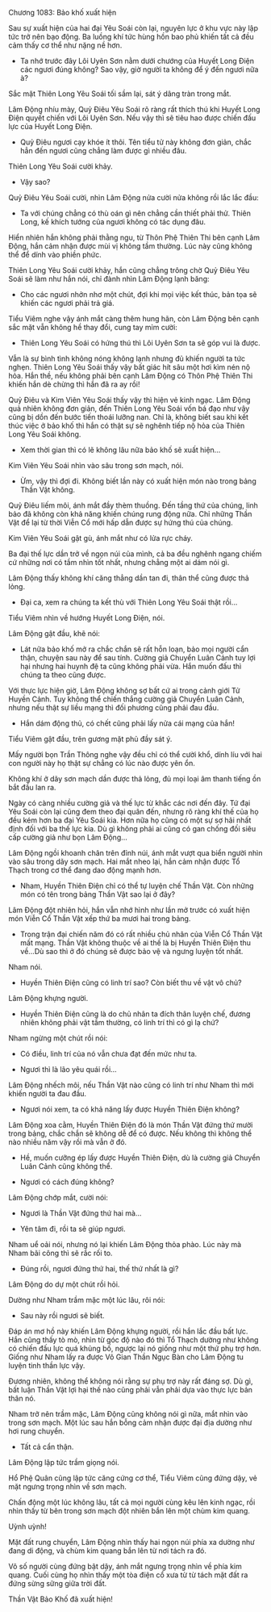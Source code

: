 




Chương 1083: Bảo khố xuất hiện


Sau sự xuất hiện của hai đại Yêu Soái còn lại, nguyên lực ở khu vực này lập tức trở nên bạo động. Ba luồng khí tức hùng hồn bao phủ khiến tất cả đều cảm thấy cơ thể như nặng nề hơn.

- Ta nhớ trước đây Lôi Uyên Sơn nằm dưới chướng của Huyết Long Điện các ngươi đúng không? Sao vậy, giờ người ta không để ý đến ngươi nữa à?

Sắc mặt Thiên Long Yêu Soái tối sầm lại, sát ý dâng tràn trong mắt.

Lâm Động nhíu mày, Quỷ Điêu Yêu Soái rõ ràng rất thích thú khi Huyết Long Điện quyết chiến với Lôi Uyên Sơn. Nếu vậy thì sẽ tiêu hao được chiến đấu lực của Huyết Long Điện.

- Quỷ Điêu ngươi cạy khóe ít thôi. Tên tiểu tử này không đơn giản, chắc hẳn đến ngươi cũng chẳng làm được gì nhiều đâu.

Thiên Long Yêu Soái cười khảy.

- Vậy sao?

Quỷ Điêu Yêu Soái cười, nhìn Lâm Động nửa cười nửa không rồi lắc lắc đầu:

- Ta với chúng chẳng có thù oán gì nên chẳng cần thiết phải thử. Thiên Long, kế khích tướng của ngươi không có tác dụng đâu.

Hiển nhiên hắn không phải thằng ngu, từ Thôn Phệ Thiên Thi bên cạnh Lâm Động, hắn cảm nhận được mùi vị không tầm thường. Lúc này cũng không thể để dính vào phiền phức.

Thiên Long Yêu Soái cười khảy, hắn cũng chẳng trông chờ Quỷ Điêu Yêu Soái sẽ làm như hắn nói, chỉ đành nhìn Lâm Động lạnh băng:

- Cho các ngươi nhởn nhơ một chút, đợi khi mọi việc kết thúc, bản tọa sẽ khiến các ngươi phải trả giá.

Tiểu Viêm nghe vậy ánh mắt càng thêm hung hãn, còn Lâm Động bên cạnh sắc mặt vẫn không hề thay đổi, cung tay mỉm cười:

- Thiên Long Yêu Soái có hứng thú thì Lôi Uyên Sơn ta sẽ góp vui là được.

Vẫn là sự bình tình không nóng không lạnh nhưng đủ khiến người ta tức nghẹn. Thiên Long Yêu Soái thấy vậy bất giác hít sâu một hơi kìm nén nộ hỏa. Hắn thề, nếu không phải bên cạnh Lâm Động có Thôn Phệ Thiên Thi khiến hắn dè chừng thì hắn đã ra ay rồi!

Quỷ Điêu và Kim Viên Yêu Soái thấy vậy thì hiện vẻ kinh ngạc. Lâm Động quả nhiên không đơn giản, đến Thiên Long Yêu Soái vốn bá đạo như vậy cũng bị dồn đến bước tiến thoái lưỡng nan. Chỉ là, không biết sau khi kết thúc việc ở bảo khố thì hắn có thật sự sẽ nghênh tiếp nộ hỏa của Thiên Long Yêu Soái không.

- Xem thời gian thì có lẽ không lâu nữa bảo khố sẽ xuất hiện…

Kim Viên Yêu Soái nhìn vào sâu trong sơn mạch, nói.

- Ừm, vậy thì đợi đi. Không biết lần này có xuất hiện món nào trong bảng Thần Vật không.

Quỷ Điêu liếm môi, ánh mắt đầy thèm thuồng. Đến tầng thứ của chúng, linh bảo đã không còn khả năng khiến chúng rung động nữa. Chỉ những Thần Vật để lại từ thời Viễn Cổ mới hấp dẫn được sự hứng thú của chúng.

Kim Viên Yêu Soái gật gù, ánh mắt như có lửa rực cháy.

Ba đại thế lực dần trở về ngọn núi của mình, cả ba đều nghênh ngang chiếm cứ những nơi có tầm nhìn tốt nhất, nhưng chẳng một ai dám nói gì.

Lâm Động thấy không khí căng thẳng dần tan đi, thân thể cũng được thả lỏng.

- Đại ca, xem ra chúng ta kết thù với Thiên Long Yêu Soái thật rồi…

Tiểu Viêm nhìn về hướng Huyết Long Điện, nói.

Lâm Động gật đầu, khẽ nói:

- Lát nữa bảo khố mở ra chắc chắn sẽ rất hỗn loạn, bảo mọi người cẩn thận, chuyện sau này để sau tính. Cường giả Chuyển Luân Cảnh tuy lợi hại nhưng hai huynh đệ ta cũng không phải vừa. Hắn muốn đấu thì chúng ta theo cũng được.

Với thực lực hiện giờ, Lâm Động không sợ bất cứ ai trong cảnh giới Tử Huyền Cảnh. Tuy không thể chiến thắng cường giả Chuyển Luân Cảnh, nhưng nếu thật sự liều mạng thì đối phương cũng phải đau đầu.

- Hắn dám động thủ, có chết cũng phải lấy nửa cái mạng của hắn!

Tiểu Viêm gật đầu, trên gương mặt phủ đầy sát ý.

Mấy người bọn Trần Thông nghe vậy đều chỉ có thể cười khổ, dính líu với hai con người này họ thật sự chẳng có lúc nào được yên ổn.

Không khí ở dãy sơn mạch dần được thả lỏng, đủ mọi loại âm thanh tiếng ồn bắt đầu lan ra.

Ngày có càng nhiều cường giả và thế lực từ khắc các nơi đến đây. Tứ đại Yêu Soái còn lại cũng đem theo đại quân đến, nhưng rõ ràng khí thế của họ đều kém hơn ba đại Yêu Soái kia. Hơn nữa họ cũng có một sự sợ hãi nhất định đối với ba thế lực kia. Dù gì không phải ai cũng có gan chống đối siêu cấp cường giả như bọn Lâm Động…

Lâm Động ngồi khoanh chân trên đỉnh núi, ánh mắt vượt qua biển người nhìn vào sâu trong dãy sơn mạch. Hai mắt nheo lại, hắn cảm nhận được Tổ Thạch trong cơ thể đang dao động mạnh hơn.

- Nham, Huyền Thiên Điện chỉ có thể tự luyện chế Thần Vật. Còn những món có tên trong bảng Thần Vật sao lại ở đây?

Lâm Động đột nhiên hỏi, hắn vẫn nhớ hình như lần mở trước có xuất hiện món Viễn Cổ Thần Vật xếp thứ ba mươi hai trong bảng.

- Trong trận đại chiến năm đó có rất nhiều chủ nhân của Viễn Cổ Thần Vật mất mạng. Thần Vật không thuộc về ai thế là bị Huyền Thiên Điện thu về...Dù sao thì ở đó chúng sẽ được bảo vệ và ngưng luyện tốt nhất.

Nham nói.

- Huyền Thiên Điện cũng có linh trí sao? Còn biết thu về vật vô chủ?

Lâm Động khựng người.

- Huyền Thiên Điện cũng là do chủ nhân ta đích thân luyện chế, đương nhiên không phải vật tầm thường, có linh trí thì có gì lạ chứ?

Nham ngừng một chút rồi nói:

- Có điều, linh trí của nó vẫn chưa đạt đến mức như ta.

- Ngươi thì là lão yêu quái rồi…

Lâm Động nhếch môi, nếu Thần Vật nào cũng có linh trí như Nham thì mới khiến người ta đau đầu.

- Ngươi nói xem, ta có khả năng lấy được Huyền Thiên Điện không?

Lâm Động xoa cằm, Huyền Thiên Điện đó là món Thần Vật đứng thứ mười trong bảng, chắc chắn sẽ không dễ để có được. Nếu không thì không thể nào nhiều năm vậy rồi mà vẫn ở đó.

- Hề, muốn cưỡng ép lấy được Huyền Thiên Điện, dù là cường giả Chuyển Luân Cảnh cũng không thể.

- Ngươi có cách đúng không?

Lâm Động chớp mắt, cười nói:

- Ngươi là Thần Vật đứng thứ hai mà…

- Yên tâm đi, rồi ta sẽ giúp ngươi.

Nham uể oải nói, nhưng nó lại khiến Lâm Động thỏa phào. Lúc này mà Nham bãi công thì sẽ rắc rối to.

- Đúng rồi, ngươi đứng thứ hai, thế thứ nhất là gì?

Lâm Động do dự một chút rồi hỏi.

Dường như Nham trầm mặc một lúc lâu, rôi nói:

- Sau này rồi ngươi sẽ biết.

Đáp án mơ hồ này khiến Lâm Động khựng người, rồi hắn lắc đầu bất lực. Hắn cũng thấy tò mò, nhìn từ góc độ nào đó thì Tổ Thạch dường như không có chiến đấu lực quá khủng bố, ngược lại nó giống như một thứ phụ trợ hơn. Giống như Nham lấy ra được Vô Gian Thần Ngục Bàn cho Lâm Động tu luyện tinh thần lực vậy.

Đương nhiên, không thể không nói rằng sự phụ trợ này rất đáng sợ. Dù gì, bất luận Thần Vật lợi hại thế nào cũng phải vẫn phải dựa vào thực lực bản thân nó.

Nham trở nên trầm mặc, Lâm Động cũng không nói gì nữa, mắt nhìn vào trong sơn mạch. Một lúc sau hắn bỗng cảm nhận được đại địa dường như hơi rung chuyển.

- Tất cả cẩn thận.

Lâm Động lập tức trầm giọng nói.

Hổ Phệ Quân cũng lập tức căng cứng cơ thể, Tiểu Viêm cũng đứng dậy, vẻ mặt ngưng trọng nhìn về sơn mạch.

Chấn động một lúc không lâu, tất cả mọi người cùng kêu lên kinh ngạc, rồi nhìn thấy từ bên trong sơn mạch đột nhiên bắn lên một chùm kim quang.

Uỳnh uỳnh!

Mặt đất rung chuyển, Lâm Động nhìn thấy hai ngọn núi phía xa dường như đang di động, và chùm kim quang bắn lên từ nơi tách ra đó.

Vô số người cùng đứng bật dậy, ánh mắt ngưng trọng nhìn về phía kim quang. Cuối cùng họ nhìn thấy một tòa điện cổ xưa từ từ tách mặt đất ra đứng sừng sững giữa trời đất.

Thần Vật Bảo Khố đã xuất hiện!




